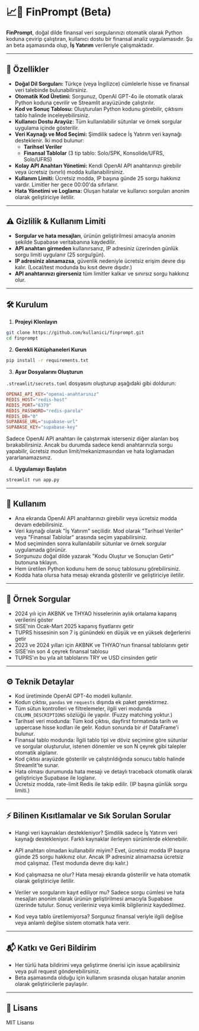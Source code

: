 # 📈🤖 FinPrompt (Beta)

**FinPrompt**, doğal dilde finansal veri sorgularınızı otomatik olarak Python koduna çevirip çalıştıran, kullanıcı dostu bir finansal analiz uygulamasıdır. Şu an beta aşamasında olup, **İş Yatırım** verileriyle çalışmaktadır.

---

## 🚀 Özellikler

- **Doğal Dil Sorguları:** Türkçe (veya İngilizce) cümlelerle hisse ve finansal veri talebinde bulunabilirsiniz.
- **Otomatik Kod Üretimi:** Sorgunuz, OpenAI GPT-4o ile otomatik olarak Python koduna çevrilir ve Streamlit arayüzünde çalıştırılır.
- **Kod ve Sonuç Tablosu:** Oluşturulan Python kodunu görebilir, çıktısını tablo halinde inceleyebilirsiniz.
- **Kullanıcı Dostu Arayüz:** Tüm kullanılabilir sütunlar ve örnek sorgular uygulama içinde gösterilir.
- **Veri Kaynağı ve Mod Seçimi:** Şimdilik sadece İş Yatırım veri kaynağı desteklenir. İki mod bulunur:
    - **Tarihsel Veriler**
    - **Finansal Tablolar** (3 tip tablo: Solo/SPK, Konsolide/UFRS, Solo/UFRS)
- **Kolay API Anahtarı Yönetimi:** Kendi OpenAI API anahtarınızı girebilir veya ücretsiz (sınırlı) modda kullanabilirsiniz.
- **Kullanım Limiti:** Ücretsiz modda, IP başına günde 25 sorgu hakkınız vardır. Limitler her gece 00:00'da sıfırlanır.
- **Hata Yönetimi ve Loglama:** Oluşan hatalar ve kullanıcı sorguları anonim olarak geliştiriciye iletilir.

---

## ⚠️ Gizlilik & Kullanım Limiti

- **Sorgular ve hata mesajları**, ürünün geliştirilmesi amacıyla anonim şekilde Supabase veritabanına kaydedilir.
- **API anahtarı girmeden** kullanırsanız, IP adresiniz üzerinden günlük sorgu limiti uygulanır (25 sorgu/gün).
- **IP adresiniz alınamazsa**, güvenlik nedeniyle ücretsiz erişim devre dışı kalır. (Local/test modunda bu kısıt devre dışıdır.)
- **API anahtarınızı girerseniz** tüm limitler kalkar ve sınırsız sorgu hakkınız olur.

---

## 🛠️ Kurulum

1. **Projeyi Klonlayın**

```bash
git clone https://github.com/kullanici/finprompt.git
cd finprompt
```

2. **Gerekli Kütüphaneleri Kurun**

```bash
pip install -r requirements.txt
```

3. **Ayar Dosyalarını Oluşturun**

`.streamlit/secrets.toml` dosyasını oluşturup aşağıdaki gibi doldurun:

```toml
OPENAI_API_KEY="openai-anahtarınız"
REDIS_HOST="redis-host"
REDIS_PORT="6379"
REDIS_PASSWORD="redis-parola"
REDIS_DB="0"
SUPABASE_URL="supabase-url"
SUPABASE_KEY="supabase-key"
```

Sadece OpenAI API anahtarı ile çalıştırmak isterseniz diğer alanları boş bırakabilirsiniz. Ancak bu durumda sadece kendi anahtarınızla sorgu yapabilir, ücretsiz modun limit/mekanizmasından ve hata loglamadan yararlanamazsınız.

4. **Uygulamayı Başlatın**

```bash
streamlit run app.py
```

---

## 👀 Kullanım

- Ana ekranda OpenAI API anahtarınızı girebilir veya ücretsiz modda devam edebilirsiniz.
- Veri kaynağı olarak "İş Yatırım" seçilidir. Mod olarak "Tarihsel Veriler" veya "Finansal Tablolar" arasında seçim yapabilirsiniz.
- Mod seçiminden sonra kullanılabilir sütunlar ve örnek sorgular uygulamada görünür.
- Sorgunuzu doğal dilde yazarak "Kodu Oluştur ve Sonuçları Getir" butonuna tıklayın.
- Hem üretilen Python kodunu hem de sonuç tablosunu görebilirsiniz.
- Kodda hata olursa hata mesajı ekranda gösterilir ve geliştiriciye iletilir.

---

## 📝 Örnek Sorgular

- 2024 yılı için AKBNK ve THYAO hisselerinin aylık ortalama kapanış verilerini göster
- SISE'nin Ocak-Mart 2025 kapanış fiyatlarını getir
- TUPRS hissesinin son 7 iş günündeki en düşük ve en yüksek değerlerini getir
- 2023 ve 2024 yılları için AKBNK ve THYAO'nun finansal tablolarını getir
- SISE'nin son 4 çeyrek finansal tablosu
- TUPRS'ın bu yıla ait tablolarını TRY ve USD cinsinden getir

---

## ⚙️ Teknik Detaylar

- Kod üretiminde OpenAI GPT-4o modeli kullanılır.
- Kodun çıktısı, `pandas` ve `requests` dışında ek paket gerektirmez.
- Tüm sütun kontrolleri ve filtrelemeler, ilgili veri modunda `COLUMN_DESCRIPTIONS` sözlüğü ile yapılır. (Fuzzy matching yoktur.)
- Tarihsel veri modunda: Tüm kod çıktısı, dayfirst formatında tarih ve uppercase hisse kodları ile gelir. Kodun sonunda bir `df` DataFrame'i bulunur.
- Finansal tablo modunda: İlgili tablo tipi ve döviz seçimine göre sütunlar ve sorgular oluşturulur, istenen dönemler ve son N çeyrek gibi talepler otomatik algılanır.
- Kod çıktısı arayüzde gösterilir ve çalıştırıldığında sonucu tablo halinde Streamlit'te sunar.
- Hata olması durumunda hata mesajı ve detaylı traceback otomatik olarak geliştiriciye Supabase ile loglanır.
- Ücretsiz modda, rate-limit Redis ile takip edilir. (IP başına günlük sorgu limiti.)

---

## ⚡ Bilinen Kısıtlamalar ve Sık Sorulan Sorular

- Hangi veri kaynakları destekleniyor?
  Şimdilik sadece İş Yatırım veri kaynağı destekleniyor. Farklı kaynaklar ilerleyen sürümlerde eklenebilir.

- API anahtarı olmadan kullanabilir miyim?
  Evet, ücretsiz modda IP başına günde 25 sorgu hakkınız olur. Ancak IP adresiniz alınamazsa ücretsiz mod çalışmaz. (Test modunda devre dışı kalır.)

- Kod çalışmazsa ne olur?
  Hata mesajı ekranda gösterilir ve hata otomatik olarak geliştiriciye iletilir.

- Veriler ve sorgularım kayıt ediliyor mu?
  Sadece sorgu cümlesi ve hata mesajları anonim olarak ürünün geliştirilmesi amacıyla Supabase üzerinde tutulur. Sonuç verileriniz veya kimlik bilgileriniz kaydedilmez.

- Kod veya tablo üretilemiyorsa?
  Sorgunuz finansal veriyle ilgili değilse veya anlamlı değilse sistem otomatik hata verir.

---

## 📬 Katkı ve Geri Bildirim

- Her türlü hata bildirimi veya geliştirme önerisi için issue açabilirsiniz veya pull request gönderebilirsiniz.
- Beta aşamasında olduğu için kullanım sırasında oluşan hatalar anonim olarak geliştiricilerle paylaşılır.

---

## 📄 Lisans

MIT Lisansı